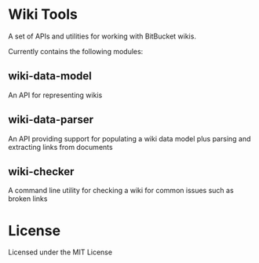 # Wiki Tools

A set of APIs and utilities for working with BitBucket wikis.

Currently contains the following modules:

## wiki-data-model

 An API for representing wikis
 
## wiki-data-parser

An API providing support for populating a wiki data model plus parsing and extracting links from documents

## wiki-checker

A command line utility for checking a wiki for common issues such as broken links

# License

Licensed under the MIT License
